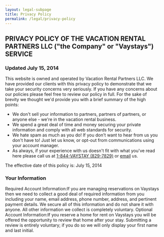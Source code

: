 ```yaml
---
layout: legal-subpage
title: Privacy Policy
permalink: /legal/privacy-policy
---
```


## PRIVACY POLICY OF THE VACATION RENTAL PARTNERS LLC ("the Company" or "Vaystays") SERVICE

### Updated July 15, 2014

This website is owned and operated by Vacation Rental Partners LLC. We have provided our clients with this privacy policy to demonstrate that we take your security concerns very seriously. If you have any concerns about our policies please feel free to review our policy in full. For the sake of brevity we thought we'd provide you with a brief summary of the high points:

* We don't sell your information to partners, partners of partners, or anyone else - we're in the vacation rental business.
* We spend a great deal of time and money securing your private information and comply with all web standards for security.
* We hate spam as much as you do! If you don't want to hear from us you don't have to! Just let us know, or opt-out from communications using your account manager.
* As always, if your experience with us doesn't fit with what you've read here please call us at [1-844-VAYSTAY (829-7829)](tel:18448297829) or [email](mailto:customerservice@vaystays.com) us.

The effective date of this policy is: July 15, 2014

### Your Information
Required Account Information:If you are managing reservations on Vaystays then we need to collect a good deal of required information from you including your name, email address, phone number, address, and pertinent payment details. We secure all of this information and do not share it with anyone. All other information we collect is completely voluntary.
Optional Account Information:If you reserve a home for rent on Vaystays you will be offered the opportunity to review that home after your stay. Submitting a review is entirely voluntary; if you do so we will only display your first name and last initial.
